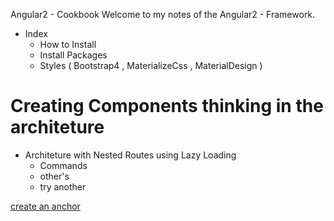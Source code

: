Angular2 - Cookbook
  Welcome to my notes of the Angular2 - Framework.

- Index
  + How to Install
  + Install Packages
  + Styles ( Bootstrap4 , MaterializeCss , MaterialDesign )



#  Creating Components thinking in the architeture

- Architeture with Nested Routes using Lazy Loading
  + Commands
  + other's
  + try another 

[ create an anchor](#ng2-translate )
